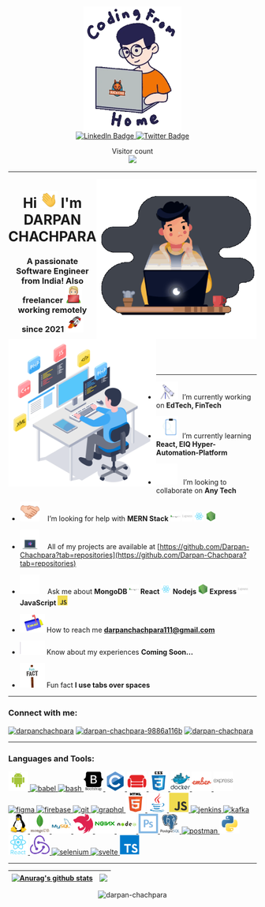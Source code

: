 <div id="header" align="center">
  <img src="assets/3.webp" width="200"/>
</div>
<div id="badges" align="center">
  <a href="https://www.linkedin.com/in/darpan-chachpara-9886a116b">
    <img src="https://img.shields.io/badge/LinkedIn-blue?style=for-the-badge&logo=linkedin&logoColor=white" alt="LinkedIn Badge"/>
  </a>
  <a href="https://twitter.com/darpanchachpara?t=74kmDcxDIeFbDou24GsGDg&s=09">
    <img src="https://img.shields.io/badge/Twitter-blue?style=for-the-badge&logo=twitter&logoColor=white" alt="Twitter Badge"/>
  </a>
</div>

<p align="center"> 
  Visitor count<br>
  <img src="https://profile-counter.glitch.me/darpanchachpara/count.svg" />
</p>
<hr>
<!-- <div align="center">
  <img src="https://komarev.com/ghpvc/?username=darpanchachpara&style=flat-square&color=blue" alt=""/>
  </div> -->
<div>
  <img align="right" src="assets/1.gif" alt="darpan-chachpara" width="325"/>
  <img align="left" src="assets/2.gif" alt="darpan-chachpara" width="300"/>
</div>
<h1 align="center">Hi <img src="assets/5.webp" width="35px"/> I'm DARPAN CHACHPARA</h1>
<h3 align="center">A passionate Software Engineer from India! Also freelancer <img src="assets/8.webp" width="35px"/> working remotely since 2021 <img src="assets/6.webp" width="35px"/></h3>
<!-- <div align="center">
  <img alt="Coding" width="400" src="assets/4.gif">
</div> -->
<!-- <p align="left"> <a href="https://github.com/ryo-ma/github-profile-trophy"><img src="https://github-profile-trophy.vercel.app/?username=darpan-chachpara" alt="darpan-chachpara" /></a> </p> -->
<!--   <a href="https://github.com/darpanchachpara/awesome-github-profile-readme/stargazers"><img src="https://img.shields.io/github/stars/darpanchachpara/awesome-github-profile-readme" alt="Stars Badge"/></a>
<a href="https://github.com/darpanchachpara/awesome-github-profile-readme/network/members"><img src="https://img.shields.io/github/forks/darpanchachpara/awesome-github-profile-readme" alt="Forks Badge"/></a>
<a href="https://github.com/darpanchachpara/awesome-github-profile-readme/pulls"><img src="https://img.shields.io/github/issues-pr/darpanchachpara/awesome-github-profile-readme" alt="Pull Requests Badge"/></a>
<a href="https://github.com/darpanchachpara/awesome-github-profile-readme/issues"><img src="https://img.shields.io/github/issues/darpanchachpara/awesome-github-profile-readme" alt="Issues Badge"/></a>
<a href="https://github.com/darpanchachpara/awesome-github-profile-readme/graphs/contributors"><img alt="GitHub contributors" src="https://img.shields.io/github/contributors/darpanchachpara/awesome-github-profile-readme?color=2b9348"></a>
<a href="https://github.com/darpanchachpara/awesome-github-profile-readme/blob/master/LICENSE"><img src="https://img.shields.io/github/license/darpanchachpara/awesome-github-profile-readme?color=2b9348" alt="License Badge"/></a> -->


</br>
</br>
</br>
<hr>
  
- <img src="assets/7.webp" width="45px"/>   &nbsp;I’m currently working on **EdTech, FinTech**

- <img src="assets/9.webp" width="45px"/>   &nbsp;I’m currently learning **React, EIQ Hyper-Automation-Platform**

- <img src="assets/11.webp" width="43px"/>    &nbsp;&nbsp;I’m looking to collaborate on **Any Tech**

- <img src="assets/10.webp" width="40px"/>   &nbsp; &nbsp;I’m looking for help with **MERN Stack** 
<code><img height="20" alt="mongodb" src="https://raw.githubusercontent.com/github/explore/80688e429a7d4ef2fca1e82350fe8e3517d3494d/topics/mongodb/mongodb.png"></code>
<code><img height="20" alt="express" src="https://raw.githubusercontent.com/github/explore/5c058a388828bb5fde0bcafd4bc867b5bb3f26f3/topics/express/express.png"></code>
<code><img height="20" alt="react" src="https://raw.githubusercontent.com/github/explore/80688e429a7d4ef2fca1e82350fe8e3517d3494d/topics/react/react.png"></code>
<code><img height="20" alt="nodejs" src="https://raw.githubusercontent.com/github/explore/80688e429a7d4ef2fca1e82350fe8e3517d3494d/topics/nodejs/nodejs.png"></code> 

- <img src="assets/12.webp" width="40px"/>   &nbsp; &nbsp;All of my projects are available at [https://github.com/Darpan-Chachpara?tab=repositories](https://github.com/Darpan-Chachpara?tab=repositories)

- <img src="assets/13.webp" width="40px"/>     &nbsp;&nbsp;&nbsp;Ask me about 
**MongoDB <code><img height="20" alt="mongodb" src="https://raw.githubusercontent.com/github/explore/80688e429a7d4ef2fca1e82350fe8e3517d3494d/topics/mongodb/mongodb.png"></code>
React <code><img height="20" alt="react" src="https://raw.githubusercontent.com/github/explore/80688e429a7d4ef2fca1e82350fe8e3517d3494d/topics/react/react.png"></code>
Nodejs <code><img height="20" alt="nodejs" src="https://raw.githubusercontent.com/github/explore/80688e429a7d4ef2fca1e82350fe8e3517d3494d/topics/nodejs/nodejs.png"></code> 
Express <code><img height="20" alt="express" src="https://raw.githubusercontent.com/github/explore/5c058a388828bb5fde0bcafd4bc867b5bb3f26f3/topics/express/express.png"></code>
JavaScript <code><img height="20" alt="javascript" src="https://raw.githubusercontent.com/github/explore/80688e429a7d4ef2fca1e82350fe8e3517d3494d/topics/javascript/javascript.png"></code>**

- <img src="assets/14.webp" width="50px"/> How to reach me **darpanchachpara111@gmail.com**

- <img src="assets/16.webp" width="50px"/> Know about my experiences **Coming Soon...**

- <img src="assets/15.webp" width="50px"/> Fun fact **I use tabs over spaces**

<hr>

<h3 align="left">Connect with me:</h3>
<p align="left">
<a href="https://twitter.com/darpanchachpara" target="blank"><img align="center" src="https://raw.githubusercontent.com/rahuldkjain/github-profile-readme-generator/master/src/images/icons/Social/twitter.svg" alt="darpanchachpara" height="30" width="40" /></a>
<a href="https://linkedin.com/in/darpan-chachpara-9886a116b" target="blank"><img align="center" src="https://raw.githubusercontent.com/rahuldkjain/github-profile-readme-generator/master/src/images/icons/Social/linked-in-alt.svg" alt="darpan-chachpara-9886a116b" height="30" width="40" /></a>
<a href="https://github.com/Darpan-Chachpara?tab=repositories" target="blank"><img align="center" src="https://encrypted-tbn0.gstatic.com/images?q=tbn:ANd9GcTZVlOeW7EjahctX1x3H8S8vWjqWESmUXgjkg&usqp=CAU" alt="darpan-chachpara" height="30" width="40" /></a>
</p>
<hr>
<h3 align="left">Languages and Tools:</h3>
<p align="left"> <a href="https://developer.android.com" target="_blank" rel="noreferrer"> <img src="https://raw.githubusercontent.com/devicons/devicon/master/icons/android/android-original-wordmark.svg" alt="android" width="40" height="40"/> </a> <a href="https://babeljs.io/" target="_blank" rel="noreferrer"> <img src="https://www.vectorlogo.zone/logos/babeljs/babeljs-icon.svg" alt="babel" width="40" height="40"/> </a> <a href="https://www.gnu.org/software/bash/" target="_blank" rel="noreferrer"> <img src="https://www.vectorlogo.zone/logos/gnu_bash/gnu_bash-icon.svg" alt="bash" width="40" height="40"/> </a> <a href="https://getbootstrap.com" target="_blank" rel="noreferrer"> <img src="https://raw.githubusercontent.com/devicons/devicon/master/icons/bootstrap/bootstrap-plain-wordmark.svg" alt="bootstrap" width="40" height="40"/> </a> <a href="https://www.cprogramming.com/" target="_blank" rel="noreferrer"> <img src="https://raw.githubusercontent.com/devicons/devicon/master/icons/c/c-original.svg" alt="c" width="40" height="40"/> </a> <a href="https://couchdb.apache.org/" target="_blank" rel="noreferrer"> <img src="https://raw.githubusercontent.com/devicons/devicon/0d6c64dbbf311879f7d563bfc3ccf559f9ed111c/icons/couchdb/couchdb-original.svg" alt="couchdb" width="40" height="40"/> </a> <a href="https://www.w3schools.com/css/" target="_blank" rel="noreferrer"> <img src="https://raw.githubusercontent.com/devicons/devicon/master/icons/css3/css3-original-wordmark.svg" alt="css3" width="40" height="40"/> </a> <a href="https://www.docker.com/" target="_blank" rel="noreferrer"> <img src="https://raw.githubusercontent.com/devicons/devicon/master/icons/docker/docker-original-wordmark.svg" alt="docker" width="40" height="40"/> </a> <a href="https://emberjs.com/" target="_blank" rel="noreferrer"> <img src="https://raw.githubusercontent.com/devicons/devicon/master/icons/ember/ember-original-wordmark.svg" alt="ember" width="40" height="40"/> </a> <a href="https://expressjs.com" target="_blank" rel="noreferrer"> <img src="https://raw.githubusercontent.com/devicons/devicon/master/icons/express/express-original-wordmark.svg" alt="express" width="40" height="40"/> </a> <a href="https://www.figma.com/" target="_blank" rel="noreferrer"> <img src="https://www.vectorlogo.zone/logos/figma/figma-icon.svg" alt="figma" width="40" height="40"/> </a> <a href="https://firebase.google.com/" target="_blank" rel="noreferrer"> <img src="https://www.vectorlogo.zone/logos/firebase/firebase-icon.svg" alt="firebase" width="40" height="40"/> </a> <a href="https://git-scm.com/" target="_blank" rel="noreferrer"> <img src="https://www.vectorlogo.zone/logos/git-scm/git-scm-icon.svg" alt="git" width="40" height="40"/> </a> <a href="https://graphql.org" target="_blank" rel="noreferrer"> <img src="https://www.vectorlogo.zone/logos/graphql/graphql-icon.svg" alt="graphql" width="40" height="40"/> </a> <a href="https://www.w3.org/html/" target="_blank" rel="noreferrer"> <img src="https://raw.githubusercontent.com/devicons/devicon/master/icons/html5/html5-original-wordmark.svg" alt="html5" width="40" height="40"/> </a> <a href="https://www.java.com" target="_blank" rel="noreferrer"> <img src="https://raw.githubusercontent.com/devicons/devicon/master/icons/java/java-original.svg" alt="java" width="40" height="40"/> </a> <a href="https://developer.mozilla.org/en-US/docs/Web/JavaScript" target="_blank" rel="noreferrer"> <img src="https://raw.githubusercontent.com/devicons/devicon/master/icons/javascript/javascript-original.svg" alt="javascript" width="40" height="40"/> </a> <a href="https://www.jenkins.io" target="_blank" rel="noreferrer"> <img src="https://www.vectorlogo.zone/logos/jenkins/jenkins-icon.svg" alt="jenkins" width="40" height="40"/> </a> <a href="https://kafka.apache.org/" target="_blank" rel="noreferrer"> <img src="https://www.vectorlogo.zone/logos/apache_kafka/apache_kafka-icon.svg" alt="kafka" width="40" height="40"/> </a> <a href="https://www.linux.org/" target="_blank" rel="noreferrer"> <img src="https://raw.githubusercontent.com/devicons/devicon/master/icons/linux/linux-original.svg" alt="linux" width="40" height="40"/> </a> <a href="https://www.mongodb.com/" target="_blank" rel="noreferrer"> <img src="https://raw.githubusercontent.com/devicons/devicon/master/icons/mongodb/mongodb-original-wordmark.svg" alt="mongodb" width="40" height="40"/> </a> <a href="https://www.mysql.com/" target="_blank" rel="noreferrer"> <img src="https://raw.githubusercontent.com/devicons/devicon/master/icons/mysql/mysql-original-wordmark.svg" alt="mysql" width="40" height="40"/> </a> <a href="https://nestjs.com/" target="_blank" rel="noreferrer"> <img src="https://raw.githubusercontent.com/devicons/devicon/master/icons/nestjs/nestjs-plain.svg" alt="nestjs" width="40" height="40"/> </a> <a href="https://www.nginx.com" target="_blank" rel="noreferrer"> <img src="https://raw.githubusercontent.com/devicons/devicon/master/icons/nginx/nginx-original.svg" alt="nginx" width="40" height="40"/> </a> <a href="https://nodejs.org" target="_blank" rel="noreferrer"> <img src="https://raw.githubusercontent.com/devicons/devicon/master/icons/nodejs/nodejs-original-wordmark.svg" alt="nodejs" width="40" height="40"/> </a> <a href="https://www.photoshop.com/en" target="_blank" rel="noreferrer"> <img src="https://raw.githubusercontent.com/devicons/devicon/master/icons/photoshop/photoshop-line.svg" alt="photoshop" width="40" height="40"/> </a> <a href="https://www.postgresql.org" target="_blank" rel="noreferrer"> <img src="https://raw.githubusercontent.com/devicons/devicon/master/icons/postgresql/postgresql-original-wordmark.svg" alt="postgresql" width="40" height="40"/> </a> <a href="https://postman.com" target="_blank" rel="noreferrer"> <img src="https://www.vectorlogo.zone/logos/getpostman/getpostman-icon.svg" alt="postman" width="40" height="40"/> </a> <a href="https://www.python.org" target="_blank" rel="noreferrer"> <img src="https://raw.githubusercontent.com/devicons/devicon/master/icons/python/python-original.svg" alt="python" width="40" height="40"/> </a> <a href="https://reactjs.org/" target="_blank" rel="noreferrer"> <img src="https://raw.githubusercontent.com/devicons/devicon/master/icons/react/react-original-wordmark.svg" alt="react" width="40" height="40"/> </a> <a href="https://redux.js.org" target="_blank" rel="noreferrer"> <img src="https://raw.githubusercontent.com/devicons/devicon/master/icons/redux/redux-original.svg" alt="redux" width="40" height="40"/> </a> <a href="https://www.selenium.dev" target="_blank" rel="noreferrer"> <img src="https://raw.githubusercontent.com/detain/svg-logos/780f25886640cef088af994181646db2f6b1a3f8/svg/selenium-logo.svg" alt="selenium" width="40" height="40"/> </a> <a href="https://svelte.dev" target="_blank" rel="noreferrer"> <img src="https://upload.wikimedia.org/wikipedia/commons/1/1b/Svelte_Logo.svg" alt="svelte" width="40" height="40"/> </a> <a href="https://www.typescriptlang.org/" target="_blank" rel="noreferrer"> <img src="https://raw.githubusercontent.com/devicons/devicon/master/icons/typescript/typescript-original.svg" alt="typescript" width="40" height="40"/> </a> </p>
<hr>
<!-- <p><img align="left" src="https://github-readme-stats.vercel.app/api/top-langs?username=darpan-chachpara&show_icons=true&locale=en&layout=compact" alt="darpan-chachpara" /></p>

<p>&nbsp;<img align="center" src="https://github-readme-stats.vercel.app/api?username=darpan-chachpara&show_icons=true&locale=en" alt="darpan-chachpara" /></p> -->

<a href="https://github.com/darpan-chachpara/github-readme-stats"><img align="center" src="https://github-readme-stats.vercel.app/api?username=darpan-chachpara&show_icons=true&include_all_commits=true&theme=buefy&hide_border=true" alt="Anurag's github stats" /></a> | <a href="https://github.com/darpan-chachpara/github-readme-stats"><img align="center" src="https://github-readme-stats.vercel.app/api/top-langs/?username=darpan-chachpara&layout=compact&theme=buefy&hide_border=true" /></a> |
| ------------- | ------------- |
<div align="center">
<p><img src="https://github-readme-streak-stats.herokuapp.com/?user=darpan-chachpara&" alt="darpan-chachpara" /></p>
</div>
